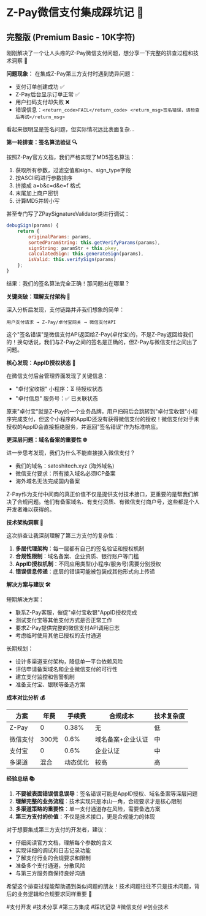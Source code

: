 # Z-Pay微信支付集成踩坑记 🧵

## 完整版 (Premium Basic - 10K字符)

刚刚解决了一个让人头疼的Z-Pay微信支付问题，想分享一下完整的排查过程和技术洞察 🤯

**问题现象：**
在集成Z-Pay第三方支付时遇到诡异问题：
- 支付订单创建成功 ✅
- Z-Pay后台显示订单正常 ✅  
- 用户扫码支付却失败 ❌
- 错误信息：`<return_code>FAIL</return_code> <return_msg>签名错误，请检查后再试</return_msg>`

看起来很明显是签名问题，但实际情况远比表面复杂...

**第一轮排查：签名算法验证 🔍**

按照Z-Pay官方文档，我们严格实现了MD5签名算法：
1. 获取所有参数，过滤空值和sign、sign_type字段
2. 按ASCII码进行参数排序
3. 拼接成 a=b&c=d&e=f 格式
4. 末尾加上商户密钥
5. 计算MD5并转小写

甚至专门写了ZPaySignatureValidator类进行调试：
```javascript
debugSign(params) {
    return {
        originalParams: params,
        sortedParamString: this.getVerifyParams(params),
        signString: paramStr + this.pkey,
        calculatedSign: this.generateSign(params),
        isValid: this.verifySign(params)
    };
}
```

结果：我们的签名算法完全正确！那问题出在哪里？

**关键突破：理解支付架构 🔗**

深入分析后发现，支付链路并非我们想象的简单：
```
用户支付请求 → Z-Pay/卓付宝网关 → 微信支付API
```

这个"签名错误"是微信支付API返回给Z-Pay(卓付宝)的，不是Z-Pay返回给我们的！换句话说，我们与Z-Pay之间的签名是正确的，但Z-Pay与微信支付之间出了问题。

**核心发现：AppID授权状态 🔑**

在微信支付后台管理界面发现了关键信息：
- "卓付宝收银" 小程序：⏳ 待授权状态
- "卓付信息" 服务号：✅ 已关联状态

原来"卓付宝"就是Z-Pay的一个业务品牌，用户扫码后会跳转到"卓付宝收银"小程序完成支付，但这个小程序的AppID还没有获得微信支付的授权！微信支付对于未授权的AppID会直接拒绝服务，并返回"签名错误"作为标准响应。

**更深层问题：域名备案的重要性 🌐**

进一步思考发现，我们为什么不能直接接入微信支付？
- 我们的域名：satoshitech.xyz (海外域名)
- 微信支付要求：所有接入域名必须ICP备案
- 海外域名无法完成国内备案

Z-Pay作为支付中间商的真正价值不仅是提供支付技术接口，更重要的是帮我们解决了合规问题。他们有备案域名、有支付资质、有微信支付商户号，这些都是个人开发者难以获得的。

**技术架构洞察 💭**

这次排查让我深刻理解了第三方支付的复杂性：

1. **多层代理架构**：每一层都有自己的签名验证和授权机制
2. **合规性限制**：域名备案、企业资质、银行账户等门槛
3. **AppID授权机制**：不同应用类型(小程序/服务号)需要分别授权
4. **错误信息传递**：底层的错误可能被包装成其他形式向上传递

**解决方案与建议 🛠️**

短期解决方案：
- 联系Z-Pay客服，催促"卓付宝收银"AppID授权完成
- 测试支付宝等其他支付方式是否正常工作
- 要求Z-Pay提供完整的微信支付API调用日志
- 考虑临时使用其他已授权的支付通道

长期规划：
- 设计多渠道支付架构，降低单一平台依赖风险
- 评估申请备案域名和企业微信支付的可行性
- 建立支付监控和告警机制
- 准备支付宝、银联等备选方案

**成本对比分析 💰**

| 方案 | 年费 | 手续费 | 合规成本 | 技术复杂度 |
|------|------|--------|----------|------------|
| Z-Pay | 0 | 0.38% | 无 | 低 |
| 微信支付 | 300元 | 0.6% | 域名备案+企业认证 | 中 |
| 支付宝 | 0 | 0.6% | 企业认证 | 中 |
| 多渠道 | 混合 | 动态优化 | 较高 | 高 |

**经验总结 📚**

1. **不要被表面错误信息误导**：签名错误可能是AppID授权、域名备案等深层问题
2. **理解完整的业务流程**：技术实现只是冰山一角，合规要求才是核心限制
3. **多渠道策略的重要性**：单一支付通道存在风险，需要备选方案
4. **第三方支付的价值**：不仅是技术接口，更是合规能力的体现

对于想要集成第三方支付的开发者，建议：
- 仔细阅读官方文档，理解每个参数的含义
- 实现详细的调试和日志记录功能  
- 了解支付行业的合规要求和限制
- 准备多个支付通道，分散风险
- 与第三方服务商保持良好沟通

希望这个排查过程能帮助遇到类似问题的朋友！技术问题往往不只是技术问题，背后的业务逻辑和合规要求同样重要 🤝

#支付开发 #技术分享 #第三方集成 #踩坑记录 #微信支付 #创业技术
